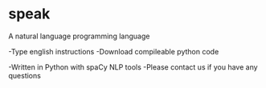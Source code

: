 # speak
A natural language programming language

-Type english instructions
-Download compileable python code 

-Written in Python with spaCy NLP tools
-Please contact us if you have any questions
